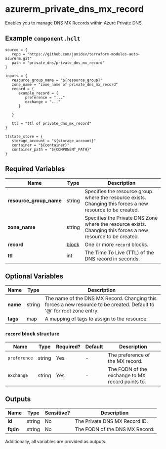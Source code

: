 # azurerm_private_dns_mx_record

Enables you to manage DNS MX Records within Azure Private DNS.

## Example `component.hclt`

```hcl
source = {
   repo = "https://github.com/jumidev/terraform-modules-auto-azurerm.git" 
   path = "private_dns/private_dns_mx_record" 
}

inputs = {
   resource_group_name = "${resource_group}" 
   zone_name = "zone_name of private_dns_mx_record" 
   record = {
      example_record = {
         preference = "..."   
         exchange = "..."   
      }
  
   }
 
   ttl = "ttl of private_dns_mx_record" 
}

tfstate_store = {
   storage_account = "${storage_account}" 
   container = "${container}" 
   container_path = "${COMPONENT_PATH}" 
}

```

## Required Variables

| Name | Type |  Description |
| ---- | --------- |  ----------- |
| **resource_group_name** | string |  Specifies the resource group where the resource exists. Changing this forces a new resource to be created. | 
| **zone_name** | string |  Specifies the Private DNS Zone where the resource exists. Changing this forces a new resource to be created. | 
| **record** | [block](#record-block-structure) |  One or more `record` blocks. | 
| **ttl** | int |  The Time To Live (TTL) of the DNS record in seconds. | 

## Optional Variables

| Name | Type |  Description |
| ---- | --------- |  ----------- |
| **name** | string |  The name of the DNS MX Record. Changing this forces a new resource to be created. Default to '@' for root zone entry. | 
| **tags** | map |  A mapping of tags to assign to the resource. | 

### `record` block structure

| Name | Type | Required? | Default | Description |
| ---- | ---- | --------- | ------- | ----------- |
| `preference` | string | Yes | - | The preference of the MX record. |
| `exchange` | string | Yes | - | The FQDN of the exchange to MX record points to. |



## Outputs

| Name | Type | Sensitive? | Description |
| ---- | ---- | --------- | --------- |
| **id** | string | No  | The Private DNS MX Record ID. | 
| **fqdn** | string | No  | The FQDN of the DNS MX Record. | 

Additionally, all variables are provided as outputs.
